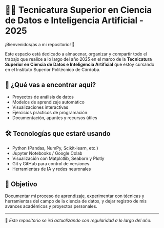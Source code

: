 # 👩‍💻 Tecnicatura Superior en Ciencia de Datos e Inteligencia Artificial - 2025

¡Bienvenidos/as a mi repositorio! 📂

Este espacio está dedicado a almacenar, organizar y compartir todo el trabajo que realice a lo largo del año 2025 en el marco de la **Tecnicatura Superior en Ciencia de Datos e Inteligencia Artificial** que estoy cursando en el Instituto Superior Politécnico de Córdoba.

## 📌 ¿Qué vas a encontrar aquí?

- Proyectos de análisis de datos
- Modelos de aprendizaje automático
- Visualizaciones interactivas
- Ejercicios prácticos de programación
- Documentación, apuntes y recursos útiles

## 🛠 Tecnologías que estaré usando

- Python (Pandas, NumPy, Scikit-learn, etc.)
- Jupyter Notebooks / Google Colab
- Visualización con Matplotlib, Seaborn y Plotly
- Git y GitHub para control de versiones
- Herramientas de IA y redes neuronales

## 🎯 Objetivo

Documentar mi proceso de aprendizaje, experimentar con técnicas y herramientas del campo de la ciencia de datos, y dejar registro de mis avances académicos y proyectos personales.

---

📌 *Este repositorio se irá actualizando con regularidad a lo largo del año.*

